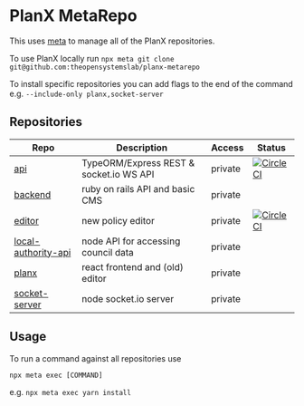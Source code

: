 # PlanX MetaRepo

This uses [meta](https://github.com/mateodelnorte/meta) to manage all of the PlanX repositories.

To use PlanX locally run `npx meta git clone git@github.com:theopensystemslab/planx-metarepo`

To install specific repositories you can add flags to the end of the command e.g. `--include-only planx,socket-server`

## Repositories

| Repo                                                                                  | Description                             | Access  | Status                                                                                                                                                                                                                    |
| ------------------------------------------------------------------------------------- | --------------------------------------- | ------- | ------------------------------------------------------------------------------------------------------------------------------------------------------------------------------------------------------------------------- |
| [api](https://github.com/theopensystemslab/planx-api)                                 | TypeORM/Express REST & socket.io WS API | private | [![CircleCI](https://circleci.com/gh/theopensystemslab/planx-api/tree/master.svg?style=svg&circle-token=474d22fe8ebb2b15b3efe0eab5a23d41875e3cf8)](https://circleci.com/gh/theopensystemslab/planx-api/tree/master)       |
| [backend](https://github.com/theopensystemslab/planx-backend)                         | ruby on rails API and basic CMS         | private |
| [editor](https://github.com/theopensystemslab/planx-editor)                           | new policy editor                       | private | [![CircleCI](https://circleci.com/gh/theopensystemslab/planx-editor/tree/master.svg?style=svg&circle-token=cbde0c1451ace6c17ba6e3e3f74c11b079c73142)](https://circleci.com/gh/theopensystemslab/planx-editor/tree/master) |
| [local-authority-api](https://github.com/theopensystemslab/planx-local-authority-api) | node API for accessing council data     | private |
| [planx](https://github.com/theopensystemslab/planx)                                   | react frontend and (old) editor         | private |
| [socket-server](https://github.com/theopensystemslab/planx-socket-server)             | node socket.io server                   | private |

## Usage

To run a command against all repositories use

`npx meta exec [COMMAND]`

e.g. `npx meta exec yarn install`

